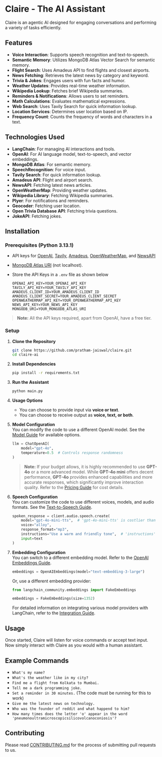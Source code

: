 # Claire - The AI Assistant

Claire is an agentic AI designed for engaging conversations and performing a variety of tasks efficiently.

## Features

- **Voice Interaction**: Supports speech recognition and text-to-speech.
- **Semantic Memory**: Utilizes MongoDB Atlas Vector Search for semantic memory.
- **Flight Search**: Uses Amadeus API to find flights and closest airports.
- **News Fetching**: Retrieves the latest news by category and keyword.
- **Trivia & Jokes**: Engages users with fun facts and humor.
- **Weather Updates**: Provides real-time weather information.
- **Wikipedia Lookup**: Fetches brief Wikipedia summaries.
- **Reminders & Notifications**: Allows users to set reminders.
- **Math Calculations**: Evaluates mathematical expressions.
- **Web Search**: Uses Tavily Search for quick information lookup.
- **Location Services**: Determines user location based on IP.
- **Frequency Count**: Counts the frequency of words and characters in a text.

## Technologies Used

- **LangChain**: For managing AI interactions and tools.
- **OpenAI**: For AI language model, text-to-speech, and vector embeddings.
- **MongoDB Atlas**: For semantic memory.
- **SpeechRecognition**: For voice input.
- **Tavily Search**: For quick information lookup.
- **Amadeus API**: Flight and airport search.
- **NewsAPI**: Fetching latest news articles.
- **OpenWeatherMap**: Providing weather updates.
- **Wikipedia Library**: Fetching Wikipedia summaries.
- **Plyer**: For notifications and reminders.
- **Geocoder**: Fetching user location.
- **Open Trivia Database API**: Fetching trivia questions.
- **JokeAPI**: Fetching jokes.

## Installation

### Prerequisites (Python 3.13.1)

- API keys for [OpenAI](https://platform.openai.com/api-keys), [Tavily](https://app.tavily.com/home), [Amadeus](https://developers.amadeus.com/get-started/get-started-with-self-service-apis-335), [OpenWeatherMap](https://openweathermap.org/api), and [NewsAPI](https://newsapi.org/register)
- [MongoDB Atlas URI](https://www.mongodb.com/products/platform/atlas-database) (not localhost).
- Store the API Keys in a `.env` file as shown below

    ```.env
    OPENAI_API_KEY=YOUR_OPENAI_API_KEY
    TAVILY_API_KEY=YOUR_TAVILY_API_KEY
    AMADEUS_CLIENT_ID=YOUR_AMADEUS_CLIENT_ID
    AMADEUS_CLIENT_SECRET=YOUR_AMADEUS_CLIENT_SECRET
    OPENWEATHERMAP_API_KEY=YOUR_OPENWEATHERMAP_API_KEY
    NEWS_API_KEY=YOUR_NEWS_API_KEY
    MONGODB_URI=YOUR_MONGODB_ATLAS_URI
    ```

> **Note:** All the API keys required, apart from OpenAI, have a free tier.

### Setup

1. **Clone the Repository**  
    ```sh
    git clone https://github.com/pratham-jaiswal/claire.git
    cd claire-ai
    ```

2. **Install Dependencies**  
    ```sh
    pip install -r requirements.txt
    ```

3. **Run the Assistant**  
    ```sh
    python main.py
    ```

4. **Usage Options**  
    - You can choose to provide input via **voice or text**.  
    - You can choose to receive output as **voice, text, or both**.  

5. **Model Configuration**  
    You can modify the code to use a different OpenAI model. See the [Model Guide](https://platform.openai.com/docs/models) for available options.  
    ```python
    llm = ChatOpenAI(
        model="gpt-4o",
        temperature=0.5  # Controls response randomness
    )
    ```
    > **Note:** If your budget allows, it is highly recommended to use **GPT-4o** or a more advanced model. While **GPT-4o mini** offers decent performance, **GPT-4o** provides enhanced capabilities and more accurate responses, which significantly improve interaction quality. Refer to the [Pricing Guide](https://platform.openai.com/docs/pricing) for cost details.  

6. **Speech Configuration**  
    You can customize the code to use different voices, models, and audio formats. See the [Text-to-Speech Guide](https://platform.openai.com/docs/guides/text-to-speech).  
    ```python
    spoken_response = client.audio.speech.create(
        model="gpt-4o-mini-tts",  # 'gpt-4o-mini-tts' is costlier than 'tts-1' and 'tts-1-hd'
        voice="alloy",
        response_format="mp3",
        instructions="Use a warm and friendly tone",  # 'instructions' do not work with 'tts-1' or 'tts-1-hd'.
        input=text
    )
    ```

7. **Embedding Configuration**  
    You can switch to a different embedding model. Refer to the [OpenAI Embeddings Guide](https://platform.openai.com/docs/guides/embeddings).  
    ```python
    embeddings = OpenAIEmbeddings(model="text-embedding-3-large")
    ```
    Or, use a different embedding provider:  
    ```python
    from langchain_community.embeddings import FakeEmbeddings

    embeddings = FakeEmbeddings(size=1352)
    ```
    For detailed information on integrating various model providers with LangChain, refer to the [Integration Guide](https://python.langchain.com/docs/integrations/text_embedding/).

## Usage

Once started, Claire will listen for voice commands or accept text input. Now simply interact with Claire as you would with a human assistant.

## Example Commands
- `What's my name?`
- `What's the weather like in my city?`
- `Find me a flight from Kolkata to Mumbai.`
- `Tell me a dark programming joke.`
- `Set a reminder in 30 minutes.` (The code must be running for this to work)
- `Give me the latest news on technology.`
- `Who was the founder of reddit and what happend to him?`
- `How many times does the letter 'o' appear in the word 'pneumonoultramicroscopicsilicovolcanoconiosis'?`

## Contributing

Please read [CONTRIBUTING.md](https://github.com/pratham-jaiswal/claire/blob/main/CONTRIBUTING.md) for the process of submitting pull requests to us.